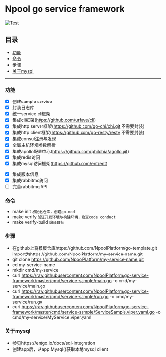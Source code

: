 # Npool go service framework

[![Test](https://github.com/NpoolPlatform/go-service-framework/actions/workflows/main.yml/badge.svg?branch=master)](https://github.com/NpoolPlatform/go-service-framework/actions/workflows/main.yml)

## 目录
* [功能](#功能)
* [命令](#命令)
* [步骤](#步骤)
* [关于mysql](#关于mysql)

-----------
### 功能
- [x] 创建sample service
- [x] 封装日志库
- [x] 统一service cli框架
- [x] 集成cli框架(https://github.com/urfave/cli)
- [x] 集成http server框架(https://github.com/go-chi/chi.git 不需要封装)
- [x] 集成http client框架(https://github.com/go-resty/resty 不需要封装)
- [x] 集成consul注册与发现
- [x] 全局主机环境参数解析
- [x] 集成apollo配置中心(https://github.com/philchia/agollo.git)
- [x] 集成redis访问
- [x] 集成mysql访问框架(https://github.com/ent/ent)
* [x] 集成版本信息
* [x] 集成rabbitmq访问
* [ ] 完善rabbitmq API

### 命令
* make init ```初始化仓库，创建go.mod```
* make verify ```验证开发环境与构建环境，检查code conduct```
* make verify-build ```编译目标```

### 步骤
* 在github上将模板仓库https://github.com/NpoolPlatform/go-template.git import为https://github.com/NpoolPlatform/my-service-name.git
* git clone https://github.com/NpoolPlatform/my-service-name.git
* cd my-service-name
* mkdir cmd/my-service
* curl https://raw.githubusercontent.com/NpoolPlatform/go-service-framework/master/cmd/service-sample/main.go -o cmd/my-service/main.go
* curl https://raw.githubusercontent.com/NpoolPlatform/go-service-framework/master/cmd/service-sample/run.go -o cmd/my-service/run.go
* curl https://raw.githubusercontent.com/NpoolPlatform/go-service-framework/master/cmd/service-sample/ServiceSample.viper.yaml.go -o cmd/my-service/MyService.viper.yaml

### 关于mysql
* 参见https://entgo.io/docs/sql-integration
* 创建app后，从app.Mysql()获取本地mysql client

